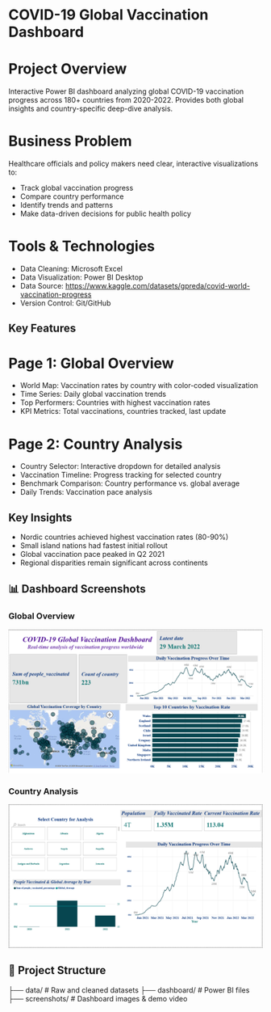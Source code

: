 # COVID-19 Global Vaccination Dashboard

# Project Overview
Interactive Power BI dashboard analyzing global COVID-19 vaccination progress across 180+ countries from 2020-2022. Provides both global insights and country-specific deep-dive analysis.

# Business Problem
Healthcare officials and policy makers need clear, interactive visualizations to:
- Track global vaccination progress
- Compare country performance 
- Identify trends and patterns
- Make data-driven decisions for public health policy

# Tools & Technologies
- Data Cleaning: Microsoft Excel
- Data Visualization: Power BI Desktop
- Data Source: https://www.kaggle.com/datasets/gpreda/covid-world-vaccination-progress
- Version Control: Git/GitHub

## Key Features

# Page 1: Global Overview
- World Map: Vaccination rates by country with color-coded visualization
- Time Series: Daily global vaccination trends
- Top Performers: Countries with highest vaccination rates
- KPI Metrics: Total vaccinations, countries tracked, last update

# Page 2: Country Analysis
- Country Selector: Interactive dropdown for detailed analysis
- Vaccination Timeline: Progress tracking for selected country
- Benchmark Comparison: Country performance vs. global average
- Daily Trends: Vaccination pace analysis

## Key Insights
- Nordic countries achieved highest vaccination rates (80-90%)
- Small island nations had fastest initial rollout
- Global vaccination pace peaked in Q2 2021
- Regional disparities remain significant across continents

## 📊 Dashboard Screenshots

### Global Overview
![Global Overview](Global_Overview.png)

### Country Analysis
![Country Analysis](Country_Analysis.png)

## 📁 Project Structure
├── data/                 # Raw and cleaned datasets
├── dashboard/           # Power BI files
├── screenshots/         # Dashboard images & demo video
